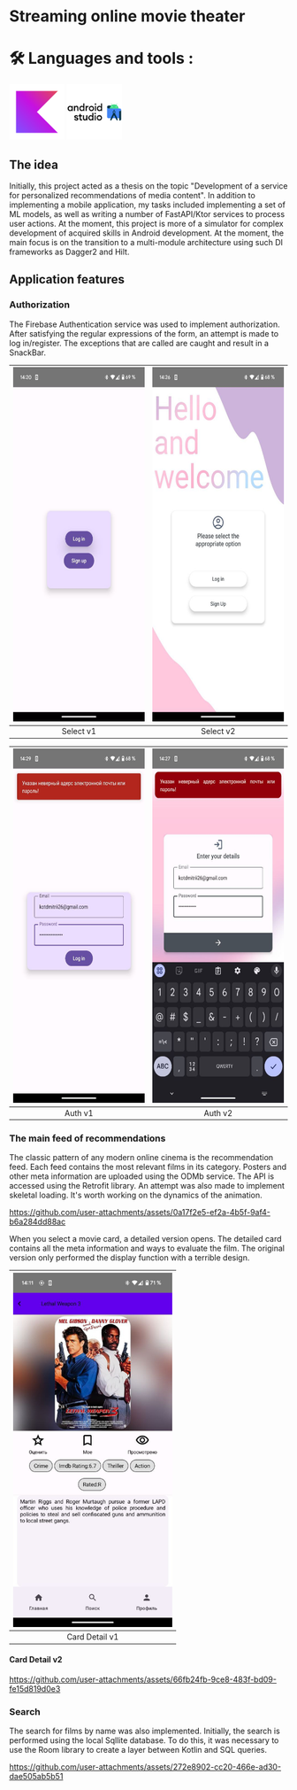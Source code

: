 # Streaming online movie theater

# :hammer_and_wrench: Languages and tools :
<div>
  <img src='https://github.com/devicons/devicon/blob/master/icons/kotlin/kotlin-original.svg' width="100" height="100">
  <img src='https://github.com/devicons/devicon/blob/master/icons/androidstudio/androidstudio-original-wordmark.svg' width="100" height="100">
</div>

## The idea
Initially, this project acted as a thesis on the topic "Development of a service for personalized recommendations of media content". In addition to implementing a mobile application, my tasks included implementing a set of ML models, as well as writing a number of FastAPI/Ktor services to process user actions. At the moment, this project is more of a simulator for complex development of acquired skills in Android development.
At the moment, the main focus is on the transition to a multi-module architecture using such DI frameworks as Dagger2 and Hilt.

## Application features

### Authorization
The Firebase Authentication service was used to implement authorization. After satisfying the regular expressions of the form, an attempt is made to log in/register. The exceptions that are called are caught and result in a SnackBar.

| <img src="https://github.com/Daikeri/diploma-app/blob/master/readmecontent/select_v1.jpg" alt="Описание 1" width="288" height="640"> | <img src="https://github.com/Daikeri/diploma-app/blob/master/readmecontent/select_v2.jpg" alt="Описание 1" width="288" height="640"> |
|:---------------------------------------------------------------------------------------------:|:---------------------------------------------------------------------------------------------:|
| Select v1                                                               | Select v2                                                               |

| <img src="https://github.com/Daikeri/diploma-app/blob/master/readmecontent/auth_v1.jpg" alt="Описание 1" width="288" height="640"> | <img src="https://github.com/Daikeri/diploma-app/blob/master/readmecontent/auth_v2.jpg" alt="Описание 1" width="288" height="640"> |
|:---------------------------------------------------------------------------------------------:|:---------------------------------------------------------------------------------------------:|
| Auth v1                                                               | Auth v2                                                               |

### The main feed of recommendations
The classic pattern of any modern online cinema is the recommendation feed. Each feed contains the most relevant films in its category. Posters and other meta information are uploaded using the ODMb service. The API is accessed using the Retrofit library. An attempt was also made to implement skeletal loading. It's worth working on the dynamics of the animation.

https://github.com/user-attachments/assets/0a17f2e5-ef2a-4b5f-9af4-b6a284dd88ac

When you select a movie card, a detailed version opens. The detailed card contains all the meta information and ways to evaluate the film.
The original version only performed the display function with a terrible design. 

| <img src="https://github.com/Daikeri/diploma-app/blob/master/readmecontent/card_detail_v1.jpg" alt="Описание 1" width="288" height="640"> |
|:---------------------------------------------------------------------------------------------:|
| Card Detail v1                                                              |

#### Card Detail v2
https://github.com/user-attachments/assets/66fb24fb-9ce8-483f-bd09-fe15d819d0e3

### Search
The search for films by name was also implemented. Initially, the search is performed using the local Sqllite database. To do this, it was necessary to use the Room library to create a layer between Kotlin and SQL queries.

https://github.com/user-attachments/assets/272e8902-cc20-466e-ad30-dae505ab5b51
